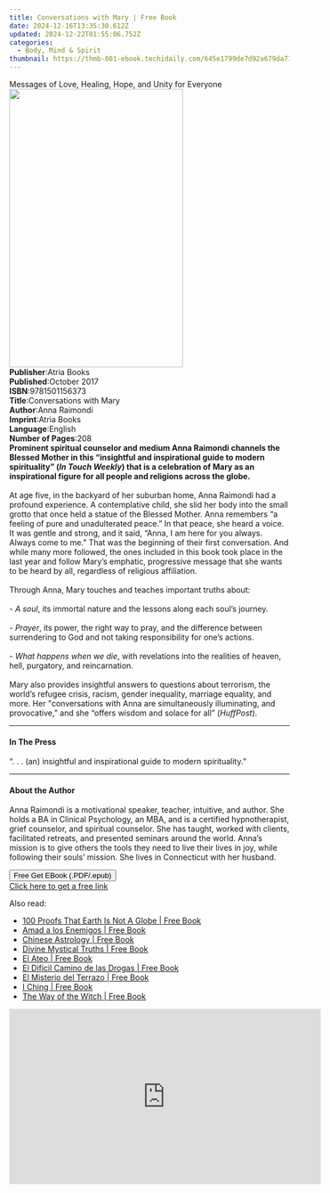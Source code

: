 ```yaml
---
title: Conversations with Mary | Free Book
date: 2024-12-16T13:35:30.612Z
updated: 2024-12-22T01:55:06.752Z
categories:
  - Body, Mind & Spirit
thumbnail: https://thmb-001-ebook.techidaily.com/645e1799de7d92a679da71e6b79323c66a0411f04342aca35bc810b57c9c8ba4.jpg
---
```

<main id="book-container">
  <div class="flex flex-col">
    <div class="book-brief flex-1 py-6 px-4 sm:p-6 md:py-10 md:px-8">
      <!-- brief-->
      <div class="book-brief-main">
        Messages of Love, Healing, Hope, and Unity for Everyone
      </div>
    </div>
    <div
      class="book-meta-info flex-1 grid gap-4 col-start-1 col-end-3 row-start-1 sm:mb-6 sm:grid-cols-4 lg:gap-6 lg:col-start-2 lg:row-end-6 lg:row-span-6 lg:mb-0"
    >
      <div
        class="book-meta-info-left place-content-center mt-4 p-4 text-sm leading-6 col-start-2 col-span-2 dark:text-slate-400"
      >
        <img
          class="w-full h-500 object-cover rounded-lg sm:h-255 sm:col-span-2 lg:col-span-full"
          src="https://img-001-ebook.techidaily.com/53f7e8067dc154ed2bec185e771e59c82c3e46f63106abe6bc900e4ef9a44365.jpg"
          alt=""
          width="312"
          height="500"
        />
      </div>
      <div
        class="book-meta-info-right mt-2 col-start-1 row-start-2 col-span-3 self-center"
      >
        <!-- meta data  -->
        <div class="flex flex-col px-4 md:px-8">
          <div class="flex-1">
            <strong>Publisher</strong>:<span class="px-2">Atria Books</span>
          </div>
          <div class="flex-1">
            <strong>Published</strong>:<span class="px-2">October 2017</span>
          </div>
          <div class="flex-1">
            <strong>ISBN</strong>:<span class="px-2">9781501156373</span>
          </div>
          <div class="flex-1">
            <strong>Title</strong>:<span class="px-2"
              >Conversations with Mary</span
            >
          </div>
          <div class="flex-1">
            <strong>Author</strong>:<span class="px-2">Anna Raimondi</span>
          </div>
          <div class="flex-1">
            <strong>Imprint</strong>:<span class="px-2">Atria Books</span>
          </div>
          <div class="flex-1">
            <strong>Language</strong>:<span class="px-2">English</span>
          </div>
          <div class="flex-1">
            <strong>Number of Pages</strong>:<span class="px-2">208</span>
          </div>
        </div>
      </div>
    </div>
    <div class="book-description flex-1 py-6 px-4 sm:p-6 md:py-10 md:px-8">
      <div class="book-description-main">
        <div accordion-content="" id="description">
          <b
            >Prominent spiritual counselor and medium Anna Raimondi channels the
            Blessed Mother in this “insightful and inspirational guide to modern
            spirituality” (<i>In Touch Weekly</i>) that is a celebration of Mary
            as an inspirational figure for all people and religions across the
            globe.</b
          ><br /><br />At age five, in the backyard of her suburban home, Anna
          Raimondi had a profound experience. A contemplative child, she slid
          her body into the small grotto that once held a statue of the Blessed
          Mother. Anna remembers “a feeling of pure and unadulterated peace.” In
          that peace, she heard a voice. It was gentle and strong, and it said,
          “Anna, I am here for you always. Always come to me.” That was the
          beginning of their first conversation. And while many more followed,
          the ones included in this book took place in the last year and follow
          Mary’s emphatic, progressive message that she wants to be heard by
          all, regardless of religious affiliation.<br />
          <br />
          Through Anna, Mary touches and teaches important truths about:<br />
          <br />
          - <i>A soul</i>, its immortal nature and the lessons along each soul’s
          journey.<br />
          <br />
          - <i>Prayer</i>, its power, the right way to pray, and the difference
          between surrendering to God and not taking responsibility for one’s
          actions.<br />
          <br />
          - <i>What happens when we die</i>, with revelations into the realities
          of heaven, hell, purgatory, and reincarnation.<br />
          <br />
          Mary also provides insightful answers to questions about terrorism,
          the world’s refugee crisis, racism, gender inequality, marriage
          equality, and more. Her "conversations with Anna are simultaneously
          illuminating, and provocative,” and she “offers wisdom and solace for
          all” (<i>HuffPost</i>).
        </div>
        <div class="accordion-fader"></div>
      </div>
    </div>
    <div class="book-excerpts flex-1 py-6 px-4 sm:p-6 md:py-10 md:px-8">
      <!-- excerpts-->
      <div class="book-excerpts-main">
        <hr />
        <h4 class="placeholder placeholder-heading">
          <span>In The Press</span>
        </h4>
        <p>
          “. . . (an) insightful and inspirational guide to modern
          spirituality.”
        </p>
      </div>
    </div>
    <div class="book-about-author flex-1 py-6 px-4 sm:p-6 md:py-10 md:px-8">
      <!-- about author-->
      <div class="book-main-author-main">
        <hr />
        <h4 class="placeholder placeholder-heading">
          <span>About the Author</span>
        </h4>
        <p>
          Anna Raimondi is a motivational speaker, teacher, intuitive, and
          author. She holds a BA in Clinical Psychology, an MBA, and is a
          certified hypnotherapist, grief counselor, and spiritual counselor.
          She has taught, worked with clients, facilitated retreats, and
          presented seminars around the world. Anna’s mission is to give others
          the tools they need to live their lives in joy, while following their
          souls’ mission. She lives in Connecticut with her husband.
        </p>
      </div>
    </div>
    <div class="book-free-get flex-1 py-6 px-4 sm:p-6 md:py-10 md:px-8">
      <button
        id="btn-free-get"
        class="bg-blue-500 hover:bg-blue-700 text-white font-bold py-2 px-4 rounded"
      >
        Free Get EBook (.PDF/.epub)
      </button>
      <div id="countdown-display" class="px-2 text-lg mt-2"></div>
      <a
        id="free-link"
        class="hidden bg-blue-500 hover:bg-blue-700 text-white font-bold py-2 px-4 rounded"
        href="https://www.ebooks.com/en-us/book/95758874/conversations-with-mary/anna-raimondi/"
        target="_blank"
        >Click here to get a free link</a
      >
    </div>
    <script>
      let countdownTime = 0;
      let countdownInterval = null;
      document
        .getElementById('btn-free-get')
        .addEventListener('click', startCountdown);
      function startCountdown() {
        countdownTime = new Date().getTime() + 60000 * 3;
        countdownInterval = setInterval(updateCountdown, 1000);
        document.getElementById('btn-free-get').disabled = true;
        document
          .getElementById('btn-free-get')
          .classList.add('bg-gray-500', 'cursor-not-allowed');
      }
      function updateCountdown() {
        let currentTime = new Date().getTime();
        let timeLeft = countdownTime - currentTime;
        let secondsLeft = Math.floor(timeLeft / 1000);
        document.getElementById('countdown-display').innerHTML =
          `Remaining time: ${secondsLeft} seconds.`;
        if (secondsLeft <= 0) {
          clearInterval(countdownInterval);
          document.getElementById('btn-free-get').classList.add('hidden');
          document.getElementById('free-link').classList.remove('hidden');
          document.getElementById('countdown-display').innerHTML = '';
        }
      }
    </script>
  </div>
</main>

<ins class="adsbygoogle"
      style="display:block"
      data-ad-client="ca-pub-7571918770474297"
      data-ad-slot="8358498916"
      data-ad-format="auto"
      data-full-width-responsive="true"></ins>
    

<span class="atpl-alsoreadstyle">Also read:</span>
<div><ul>
<li><a href="https://novels-ebooks.techidaily.com/210974497-9782384551750-100-proofs-that-earth-is-not-a-globe/"><u>100 Proofs That Earth Is Not A Globe | Free Book</u></a></li>
<li><a href="https://novels-ebooks.techidaily.com/210974503-9781088248607-amad-a-los-enemigos/"><u>Amad a los Enemigos | Free Book</u></a></li>
<li><a href="https://novels-ebooks.techidaily.com/211008370-9781782742845-chinese-astrology/"><u>Chinese Astrology | Free Book</u></a></li>
<li><a href="https://novels-ebooks.techidaily.com/210974395-9798988786320-divine-mystical-truths/"><u>Divine Mystical Truths | Free Book</u></a></li>
<li><a href="https://novels-ebooks.techidaily.com/210974390-9781088249642-el-ateo/"><u>El Ateo | Free Book</u></a></li>
<li><a href="https://novels-ebooks.techidaily.com/210974388-9781088250068-el-dificil-camino-de-las-drogas/"><u>El Difícil Camino de las Drogas | Free Book</u></a></li>
<li><a href="https://novels-ebooks.techidaily.com/210974387-9781088250181-el-misterio-del-terrazo/"><u>El Misterio del Terrazo | Free Book</u></a></li>
<li><a href="https://novels-ebooks.techidaily.com/211008372-9781909160088-i-ching/"><u>I Ching | Free Book</u></a></li>
<li><a href="https://novels-ebooks.techidaily.com/211002477-9798890039620-the-way-of-the-witch/"><u>The Way of the Witch | Free Book</u></a></li>
</ul></div>

<!-- affiliate ads begin -->
<iframe width="560" height="315" src="https://www.youtube.com/embed/aG3NRuHrIJg?si=HwzwD0RXmrzIXX1V" title="YouTube video player" frameborder="0" allow="accelerometer; autoplay; clipboard-write; encrypted-media; gyroscope; picture-in-picture; web-share" referrerpolicy="strict-origin-when-cross-origin" allowfullscreen></iframe>
<!-- affiliate ads end -->

